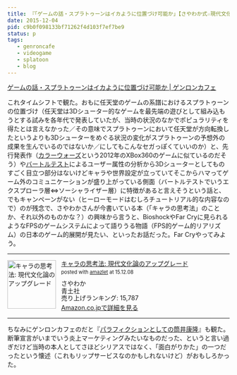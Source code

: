```yaml
---
title: 『「ゲームの話・スプラトゥーンはイカように位置づけ可能か」【さやわか式☆現代文化論 #22】』を観た
date: 2015-12-04
pid: c9b0f098133bf71262f4d103f7ef7be9
status: p
tags:
   - genroncafe
   - videogame
   - splatoon
   - blog
---
```


[ゲームの話・スプラトゥーンはイカように位置づけ可能か | ゲンロンカフェ][1]

これタイムシフトで観た。おもに任天堂のゲームの系譜におけるスプラトゥーンの位置づけ（任天堂は3Dシューター的なゲームを最先端の遊びとして組み込もうとする試みを各年代で発表していたが、当時の状況のなかでポピュラリティを得たとは言えなかった／その意味でスプラトゥーンにおいて任天堂が方向転換したというよりも3Dシューターをめぐる状況の変化がスプラトゥーンの予想外の成果を生んでいるのではないか／にしてもこんなセガっぽくていいのか）と、先行発表作（[カラーウォーズ][2]という2012年のXBox360のゲームに似ているのだそう）や[バートルテスト][3]によるユーザー属性の分析から3Dシューターとしてものすごく目立つ部分はないけどキャラや世界設定が立っていてそこからハマってゲーム外のコミュニケーションが盛り上がっている側面（バートルテストでいうエクスプローラ層⇔ソーシャライザー層）に特徴があると言えそうという話と、でもキャンペーンがない（ヒーローモードはむしろチュートリアル的な内容なので）のが残念で、さやわかさんが今書いている本（「キャラの思考法」のことか、それ以外のものかな？）の興味から言うと、BioshockやFar Cryに見られるようなFPSのゲームシステムによって語りうる物語（FPS的ゲーム的リアリズム）の日本のゲーム的展開が見たい、といったお話だった。Far Cryやってみよう。

---- 

<div class="amazlet-box" style="margin-bottom:0px;"><div class="amazlet-image" style="float:left;margin:0px 12px 1px 0px;"><a href="http://www.amazon.co.jp/exec/obidos/ASIN/4791769015/dotimpact-22/ref=nosim/" name="amazletlink" target="_blank"><img src="http://g-ecx.images-amazon.com/images/G/09/nav2/dp/no-image-no-ciu.gif" alt="キャラの思考法: 現代文化論のアップグレード" style="border: none;width: 110px;" /></a></div><div class="amazlet-info" style="line-height:120%; margin-bottom: 10px"><div class="amazlet-name" style="margin-bottom:10px;line-height:120%"><a href="http://www.amazon.co.jp/exec/obidos/ASIN/4791769015/dotimpact-22/ref=nosim/" name="amazletlink" target="_blank">キャラの思考法: 現代文化論のアップグレード</a><div class="amazlet-powered-date" style="font-size:80%;margin-top:5px;line-height:120%">posted with <a href="http://www.amazlet.com/" title="amazlet" target="_blank">amazlet</a> at 15.12.08</div></div><div class="amazlet-detail">さやわか <br />青土社 <br />売り上げランキング: 15,787<br /></div><div class="amazlet-sub-info" style="float: left;"><div class="amazlet-link" style="margin-top: 5px"><a href="http://www.amazon.co.jp/exec/obidos/ASIN/4791769015/dotimpact-22/ref=nosim/" name="amazletlink" target="_blank">Amazon.co.jpで詳細を見る</a></div></div></div><div class="amazlet-footer" style="clear: left"></div></div>

---- 

ちなみにゲンロンカフェのだと『[パラフィクションとしての筒井康隆][4]』も観た。断筆宣言がいまでいう炎上マーケティングみたいなものだった、というと言い過ぎだけど当時の本人としてさほどシリアスではなく、「面白がりかた」の一つだったという懐述（これもリップサービスなのかもしれないけど）がおもしろかった。

[1]:	http://genron-cafe.jp/event/20151128-2/
[2]:	https://www.youtube.com/watch?v=96WZJusSqR0
[3]:	http://www.wikiwand.com/en/Bartle_Test
[4]:	http://genron-cafe.jp/event/20151129/